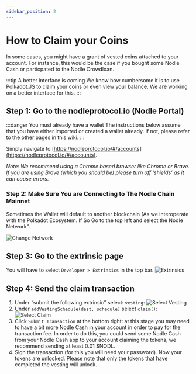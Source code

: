 ```yaml
---
sidebar_position: 2
---
```


# How to Claim your Coins

In some cases, you might have a grant of vested coins attached to your account. For instance, this would be the case if you bought some Nodle Cash or particpated to the Nodle Crowdloan.

:::tip A better interface is coming
We know how cumbersome it is to use Polkadot.JS to claim your coins or even view your balance. We are working on a better interface for this.
:::

## Step 1: Go to the nodleprotocol.io (Nodle Portal)
:::danger You must already have a wallet
The instructions below assume that you have either imported or created a wallet already. If not, please refer to the other pages in this wiki.
:::

Simply navigate to [https://nodleprotocol.io/#/accounts](https://nodleprotocol.io/#/accounts).

*Note: We recommend using a Chrome based browser like Chrome or Brave. If you are using Brave (which you should be) please turn off ‘shields’ as it can cause errors.*

### Step 2: Make Sure You are Connecting to The Nodle Chain Mainnet
Sometimes the Wallet will default to another blockchain (As we interoperate with the Polkadot Ecosystem. If So Go to the top left and select the Nodle Network".

![Change Network](/img/docs/nodle-cash/change-network.png)


## Step 3: Go to the extrinsic page
You will have to select `Developer > Extrinsics` in the top bar.
![Extrinsics](/img/docs/nodle-cash/extrinsics.png)

## Step 4: Send the claim transaction
1. Under “submit the following extrinsic” select: `vesting`:
   ![Select Vesting](/img/docs/nodle-cash/select-vesting.png)
2. Under `addVestingSchedule(dest, schedule)` select `claim()`:
   ![Select Claim](/img/docs/nodle-cash/select-claim.png)
3. Click `Submit Transaction` at the bottom right: at this stage you may need to have a bit more Nodle Cash in your account in order to pay for the transaction fee. In order to do this, you could send some Nodle Cash from your Nodle Cash app to your account claiming the tokens, we recommend sending at least 0.01 $NODL.
4. Sign the transaction (for this you will need your password). Now your tokens are unlocked. Please note that only the tokens that have completed the vesting will unlock.